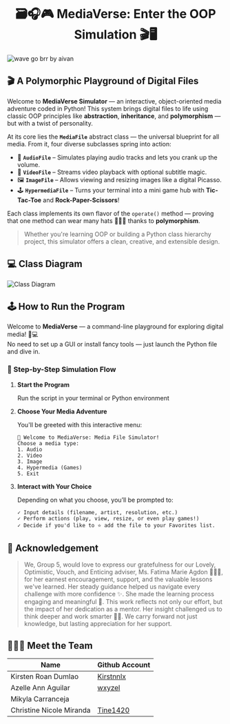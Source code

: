 <h1 align="center">🗃️🎧🎮 MediaVerse: Enter the OOP Simulation 🎬🖥️</h1>


<!DOCTYPE html>
<html lang="en">
<head>
    <meta charset="UTF-8">
    <meta name="viewport" content="width=device-width, initial-scale=1.0">
</head>
<body>
    <div class="footer">
        <img src="https://raw.githubusercontent.com/trinib/trinib/82213791fa9ff58d3ca768ddd6de2489ec23ffca/images/footer.svg" 
             alt="wave go brr by aivan" />
    </div>
</body>
</html>


## 🎬 A Polymorphic Playground of Digital Files

Welcome to **MediaVerse Simulator** — an interactive, object-oriented media adventure coded in Python! This system brings digital files to life using classic OOP principles like **abstraction**, **inheritance**, and **polymorphism** — but with a twist of personality.

At its core lies the **`MediaFile`** abstract class — the universal blueprint for all media. From it, four diverse subclasses spring into action:

- 🎵 **`AudioFile`** – Simulates playing audio tracks and lets you crank up the volume.
- 🎥 **`VideoFile`** – Streams video playback with optional subtitle magic.
- 🖼️ **`ImageFile`** – Allows viewing and resizing images like a digital Picasso.
- 🕹️ **`HypermediaFile`** – Turns your terminal into a mini game hub with **Tic-Tac-Toe** and **Rock-Paper-Scissors**!

Each class implements its own flavor of the `operate()` method — proving that one method can wear many hats 👒🎩🧢 thanks to **polymorphism**.


> Whether you're learning OOP or building a Python class hierarchy project, this simulator offers a clean, creative, and extensible design.

## 💻 Class Diagram
![Class Diagram](https://github.com/Kirstnnlx/CS121-LabAct-3-4/blob/main/ClassDiagram.png)

## 🕹️ How to Run the Program
Welcome to **MediaVerse** — a command-line playground for exploring digital media! 🧠💻  
No need to set up a GUI or install fancy tools — just launch the Python file and dive in.

### 🚦 Step-by-Step Simulation Flow

1. **Start the Program**
   
   Run the script in your terminal or Python environment

2. **Choose Your Media Adventure**
   
   You'll be greeted with this interactive menu:

    ``` (no tag)
    🎉 Welcome to MediaVerse: Media File Simulator!
    Choose a media type:
    1. Audio
    2. Video
    3. Image
    4. Hypermedia (Games)
    5. Exit

3. **Interact with Your Choice**

   Depending on what you choose, you’ll be prompted to:

       ✓ Input details (filename, artist, resolution, etc.)
       ✓ Perform actions (play, view, resize, or even play games!)
       ✓ Decide if you'd like to ⭐ add the file to your Favorites list.


## 🎀 Acknowledgement

> We, Group 5, would love to express our gratefulness for our Lovely, Optimistic, Vouch, and Enticing adviser, Ms. Fatima Marie Agdon 👩‍🏫🌸, for her earnest encouragement, support, and the valuable lessons we've learned. Her steady guidance helped us navigate every challenge with more confidence ✨. She made the learning process engaging and meaningful 🎀. This work reflects not only our effort, but the impact of her dedication as a mentor. Her insight challenged us to think deeper and work smarter 💅🏻. We carry forward not just knowledge, but lasting appreciation for her support.

## 👩🏻‍💻 Meet the Team
| Name | Github Account |
|------|----------------|
| Kirsten Roan Dumlao | [Kirstnnlx](https://github.com/Kirstnnlx) |
| Azelle Ann Aguilar | [wxyzel](https://github.com/wxyzel) |
| Mikyla Carranceja |
| Christine Nicole Miranda | [Tine1420](https://github.com/Tine1420)


